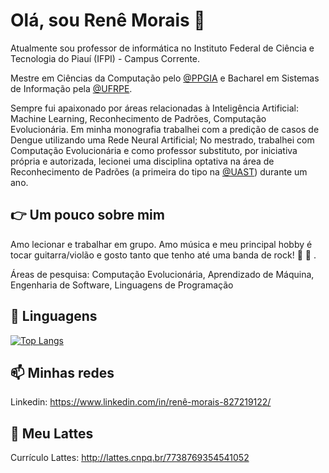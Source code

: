 # Olá, sou Renê Morais 👋

Atualmente sou professor de informática no Instituto Federal de Ciência e Tecnologia do Piauí (IFPI) - Campus Corrente.

Mestre em Ciências da Computação pelo [@PPGIA](https://www.ppgia.ufrpe.br) e Bacharel em Sistemas de Informação pela [@UFRPE](https://www.ufrpe.br). 

Sempre fui apaixonado por áreas relacionadas à Inteligência Artificial: Machine Learning, Reconhecimento de Padrões, Computação Evolucionária. Em minha monografia trabalhei com a predição de casos de Dengue utilizando uma Rede Neural Artificial; No mestrado, trabalhei com Computação Evolucionária e como professor substituto, por iniciativa própria e autorizada, lecionei uma disciplina optativa na área de Reconhecimento de Padrões (a primeira do tipo na [@UAST](http://www.uast.ufrpe.br)) durante um ano.

## :point_right: Um pouco sobre mim
Amo lecionar e trabalhar em grupo. Amo música e meu principal hobby é tocar guitarra/violão e gosto tanto que tenho até uma banda de rock! :guitar: :metal: .

Áreas de pesquisa: Computação Evolucionária, Aprendizado de Máquina, Engenharia de Software, Linguagens de Programação

## :scroll: Linguagens
[![Top Langs](https://github-readme-stats.vercel.app/api/top-langs/?username=ReneDouglas&show_icons=true&theme=merko)](https://github.com/anuraghazra/github-readme-stats)

## :mailbox: Minhas redes
Linkedin: https://www.linkedin.com/in/renê-morais-827219122/

## :memo: Meu Lattes
 Currículo Lattes: http://lattes.cnpq.br/7738769354541052
